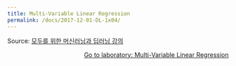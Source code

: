 ```yaml
---
title: Multi-Variable Linear Regression 
permalink: /docs/2017-12-01-DL-1x04/
---
```


Source: [모두를 위한 머신러닝과 딥러닝 강의](http://hunkim.github.io/ml/)
<script>
	embedPDF({url:'http://hunkim.github.io/ml/lec4.pdf'});
</script>
<a style="float:right" target="_blank" href="https://docs.google.com/presentation/d/1WF5yphSXyzYLG8wmVvOpRmgAlw4vewbK51ZwLAOFZXk">Go to laboratory: Multi-Variable Linear Regression</a>